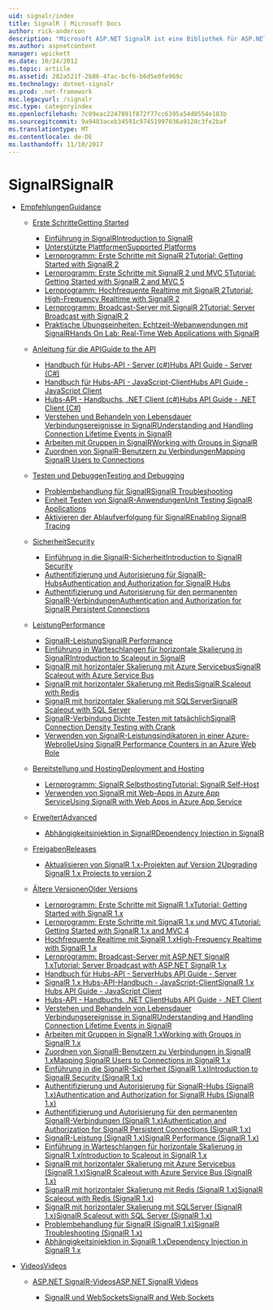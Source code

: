 ```yaml
---
uid: signalr/index
title: SignalR | Microsoft Docs
author: rick-anderson
description: "Microsoft ASP.NET SignalR ist eine Bibliothek für ASP.NET-Entwickler,, die den Prozess des Hinzufügens von Echtzeit-Webfunktionen zu Ihren Anwendungen vereinfacht."
ms.author: aspnetcontent
manager: wpickett
ms.date: 10/24/2012
ms.topic: article
ms.assetid: 282a521f-2b86-4fac-bcf6-b6d5e0fe969c
ms.technology: dotnet-signalr
ms.prod: .net-framework
msc.legacyurl: /signalr
msc.type: categoryindex
ms.openlocfilehash: 7c09eac2247891f872f77cc6395a54d8554e183b
ms.sourcegitcommit: 9a9483aceb34591c97451997036a9120c3fe2baf
ms.translationtype: MT
ms.contentlocale: de-DE
ms.lasthandoff: 11/10/2017
---
```

<a name="signalr"></a><span data-ttu-id="c3cd3-103">SignalR</span><span class="sxs-lookup"><span data-stu-id="c3cd3-103">SignalR</span></span>
====================
- [<span data-ttu-id="c3cd3-104">Empfehlungen</span><span class="sxs-lookup"><span data-stu-id="c3cd3-104">Guidance</span></span>](overview/index.md)

    - [<span data-ttu-id="c3cd3-105">Erste Schritte</span><span class="sxs-lookup"><span data-stu-id="c3cd3-105">Getting Started</span></span>](overview/getting-started/index.md)

        - [<span data-ttu-id="c3cd3-106">Einführung in SignalR</span><span class="sxs-lookup"><span data-stu-id="c3cd3-106">Introduction to SignalR</span></span>](overview/getting-started/introduction-to-signalr.md)
        - [<span data-ttu-id="c3cd3-107">Unterstützte Plattformen</span><span class="sxs-lookup"><span data-stu-id="c3cd3-107">Supported Platforms</span></span>](overview/getting-started/supported-platforms.md)
        - [<span data-ttu-id="c3cd3-108">Lernprogramm: Erste Schritte mit SignalR 2</span><span class="sxs-lookup"><span data-stu-id="c3cd3-108">Tutorial: Getting Started with SignalR 2</span></span>](overview/getting-started/tutorial-getting-started-with-signalr.md)
        - [<span data-ttu-id="c3cd3-109">Lernprogramm: Erste Schritte mit SignalR 2 und MVC 5</span><span class="sxs-lookup"><span data-stu-id="c3cd3-109">Tutorial: Getting Started with SignalR 2 and MVC 5</span></span>](overview/getting-started/tutorial-getting-started-with-signalr-and-mvc.md)
        - [<span data-ttu-id="c3cd3-110">Lernprogramm: Hochfrequente Realtime mit SignalR 2</span><span class="sxs-lookup"><span data-stu-id="c3cd3-110">Tutorial: High-Frequency Realtime with SignalR 2</span></span>](overview/getting-started/tutorial-high-frequency-realtime-with-signalr.md)
        - [<span data-ttu-id="c3cd3-111">Lernprogramm: Broadcast-Server mit SignalR 2</span><span class="sxs-lookup"><span data-stu-id="c3cd3-111">Tutorial: Server Broadcast with SignalR 2</span></span>](overview/getting-started/tutorial-server-broadcast-with-signalr.md)
        - [<span data-ttu-id="c3cd3-112">Praktische Übungseinheiten: Echtzeit-Webanwendungen mit SignalR</span><span class="sxs-lookup"><span data-stu-id="c3cd3-112">Hands On Lab: Real-Time Web Applications with SignalR</span></span>](overview/getting-started/real-time-web-applications-with-signalr.md)
    - [<span data-ttu-id="c3cd3-113">Anleitung für die API</span><span class="sxs-lookup"><span data-stu-id="c3cd3-113">Guide to the API</span></span>](overview/guide-to-the-api/index.md)

        - [<span data-ttu-id="c3cd3-114">Handbuch für Hubs-API - Server (c#)</span><span class="sxs-lookup"><span data-stu-id="c3cd3-114">Hubs API Guide - Server (C#)</span></span>](overview/guide-to-the-api/hubs-api-guide-server.md)
        - [<span data-ttu-id="c3cd3-115">Handbuch für Hubs-API - JavaScript-Client</span><span class="sxs-lookup"><span data-stu-id="c3cd3-115">Hubs API Guide - JavaScript Client</span></span>](overview/guide-to-the-api/hubs-api-guide-javascript-client.md)
        - [<span data-ttu-id="c3cd3-116">Hubs-API - Handbuchs, .NET Client (c#)</span><span class="sxs-lookup"><span data-stu-id="c3cd3-116">Hubs API Guide - .NET Client (C#)</span></span>](overview/guide-to-the-api/hubs-api-guide-net-client.md)
        - [<span data-ttu-id="c3cd3-117">Verstehen und Behandeln von Lebensdauer Verbindungsereignisse in SignalR</span><span class="sxs-lookup"><span data-stu-id="c3cd3-117">Understanding and Handling Connection Lifetime Events in SignalR</span></span>](overview/guide-to-the-api/handling-connection-lifetime-events.md)
        - [<span data-ttu-id="c3cd3-118">Arbeiten mit Gruppen in SignalR</span><span class="sxs-lookup"><span data-stu-id="c3cd3-118">Working with Groups in SignalR</span></span>](overview/guide-to-the-api/working-with-groups.md)
        - [<span data-ttu-id="c3cd3-119">Zuordnen von SignalR-Benutzern zu Verbindungen</span><span class="sxs-lookup"><span data-stu-id="c3cd3-119">Mapping SignalR Users to Connections</span></span>](overview/guide-to-the-api/mapping-users-to-connections.md)
    - [<span data-ttu-id="c3cd3-120">Testen und Debuggen</span><span class="sxs-lookup"><span data-stu-id="c3cd3-120">Testing and Debugging</span></span>](overview/testing-and-debugging/index.md)

        - [<span data-ttu-id="c3cd3-121">Problembehandlung für SignalR</span><span class="sxs-lookup"><span data-stu-id="c3cd3-121">SignalR Troubleshooting</span></span>](overview/testing-and-debugging/troubleshooting.md)
        - [<span data-ttu-id="c3cd3-122">Einheit Testen von SignalR-Anwendungen</span><span class="sxs-lookup"><span data-stu-id="c3cd3-122">Unit Testing SignalR Applications</span></span>](overview/testing-and-debugging/unit-testing-signalr-applications.md)
        - [<span data-ttu-id="c3cd3-123">Aktivieren der Ablaufverfolgung für SignalR</span><span class="sxs-lookup"><span data-stu-id="c3cd3-123">Enabling SignalR Tracing</span></span>](overview/testing-and-debugging/enabling-signalr-tracing.md)
    - [<span data-ttu-id="c3cd3-124">Sicherheit</span><span class="sxs-lookup"><span data-stu-id="c3cd3-124">Security</span></span>](overview/security/index.md)

        - [<span data-ttu-id="c3cd3-125">Einführung in die SignalR-Sicherheit</span><span class="sxs-lookup"><span data-stu-id="c3cd3-125">Introduction to SignalR Security</span></span>](overview/security/introduction-to-security.md)
        - [<span data-ttu-id="c3cd3-126">Authentifizierung und Autorisierung für SignalR-Hubs</span><span class="sxs-lookup"><span data-stu-id="c3cd3-126">Authentication and Authorization for SignalR Hubs</span></span>](overview/security/hub-authorization.md)
        - [<span data-ttu-id="c3cd3-127">Authentifizierung und Autorisierung für den permanenten SignalR-Verbindungen</span><span class="sxs-lookup"><span data-stu-id="c3cd3-127">Authentication and Authorization for SignalR Persistent Connections</span></span>](overview/security/persistent-connection-authorization.md)
    - [<span data-ttu-id="c3cd3-128">Leistung</span><span class="sxs-lookup"><span data-stu-id="c3cd3-128">Performance</span></span>](overview/performance/index.md)

        - [<span data-ttu-id="c3cd3-129">SignalR-Leistung</span><span class="sxs-lookup"><span data-stu-id="c3cd3-129">SignalR Performance</span></span>](overview/performance/signalr-performance.md)
        - [<span data-ttu-id="c3cd3-130">Einführung in Warteschlangen für horizontale Skalierung in SignalR</span><span class="sxs-lookup"><span data-stu-id="c3cd3-130">Introduction to Scaleout in SignalR</span></span>](overview/performance/scaleout-in-signalr.md)
        - [<span data-ttu-id="c3cd3-131">SignalR mit horizontaler Skalierung mit Azure Servicebus</span><span class="sxs-lookup"><span data-stu-id="c3cd3-131">SignalR Scaleout with Azure Service Bus</span></span>](overview/performance/scaleout-with-windows-azure-service-bus.md)
        - [<span data-ttu-id="c3cd3-132">SignalR mit horizontaler Skalierung mit Redis</span><span class="sxs-lookup"><span data-stu-id="c3cd3-132">SignalR Scaleout with Redis</span></span>](overview/performance/scaleout-with-redis.md)
        - [<span data-ttu-id="c3cd3-133">SignalR mit horizontaler Skalierung mit SQLServer</span><span class="sxs-lookup"><span data-stu-id="c3cd3-133">SignalR Scaleout with SQL Server</span></span>](overview/performance/scaleout-with-sql-server.md)
        - [<span data-ttu-id="c3cd3-134">SignalR-Verbindung Dichte Testen mit tatsächlich</span><span class="sxs-lookup"><span data-stu-id="c3cd3-134">SignalR Connection Density Testing with Crank</span></span>](overview/performance/signalr-connection-density-testing-with-crank.md)
        - [<span data-ttu-id="c3cd3-135">Verwenden von SignalR-Leistungsindikatoren in einer Azure-Webrolle</span><span class="sxs-lookup"><span data-stu-id="c3cd3-135">Using SignalR Performance Counters in an Azure Web Role</span></span>](overview/performance/using-signalr-performance-counters-in-an-azure-web-role.md)
    - [<span data-ttu-id="c3cd3-136">Bereitstellung und Hosting</span><span class="sxs-lookup"><span data-stu-id="c3cd3-136">Deployment and Hosting</span></span>](overview/deployment/index.md)

        - [<span data-ttu-id="c3cd3-137">Lernprogramm: SignalR Selbsthosting</span><span class="sxs-lookup"><span data-stu-id="c3cd3-137">Tutorial: SignalR Self-Host</span></span>](overview/deployment/tutorial-signalr-self-host.md)
        - [<span data-ttu-id="c3cd3-138">Verwenden von SignalR mit Web-Apps in Azure App Service</span><span class="sxs-lookup"><span data-stu-id="c3cd3-138">Using SignalR with Web Apps in Azure App Service</span></span>](overview/deployment/using-signalr-with-azure-web-sites.md)
    - [<span data-ttu-id="c3cd3-139">Erweitert</span><span class="sxs-lookup"><span data-stu-id="c3cd3-139">Advanced</span></span>](overview/advanced/index.md)

        - [<span data-ttu-id="c3cd3-140">Abhängigkeitsinjektion in SignalR</span><span class="sxs-lookup"><span data-stu-id="c3cd3-140">Dependency Injection in SignalR</span></span>](overview/advanced/dependency-injection.md)
    - [<span data-ttu-id="c3cd3-141">Freigaben</span><span class="sxs-lookup"><span data-stu-id="c3cd3-141">Releases</span></span>](overview/releases/index.md)

        - [<span data-ttu-id="c3cd3-142">Aktualisieren von SignalR 1.x-Projekten auf Version 2</span><span class="sxs-lookup"><span data-stu-id="c3cd3-142">Upgrading SignalR 1.x Projects to version 2</span></span>](overview/releases/upgrading-signalr-1x-projects-to-20.md)
    - [<span data-ttu-id="c3cd3-143">Ältere Versionen</span><span class="sxs-lookup"><span data-stu-id="c3cd3-143">Older Versions</span></span>](overview/older-versions/index.md)

        - [<span data-ttu-id="c3cd3-144">Lernprogramm: Erste Schritte mit SignalR 1.x</span><span class="sxs-lookup"><span data-stu-id="c3cd3-144">Tutorial: Getting Started with SignalR 1.x</span></span>](overview/older-versions/tutorial-getting-started-with-signalr.md)
        - [<span data-ttu-id="c3cd3-145">Lernprogramm: Erste Schritte mit SignalR 1.x und MVC 4</span><span class="sxs-lookup"><span data-stu-id="c3cd3-145">Tutorial: Getting Started with SignalR 1.x and MVC 4</span></span>](overview/older-versions/tutorial-getting-started-with-signalr-and-mvc-4.md)
        - [<span data-ttu-id="c3cd3-146">Hochfrequente Realtime mit SignalR 1.x</span><span class="sxs-lookup"><span data-stu-id="c3cd3-146">High-Frequency Realtime with SignalR 1.x</span></span>](overview/older-versions/tutorial-high-frequency-realtime-with-signalr.md)
        - [<span data-ttu-id="c3cd3-147">Lernprogramm: Broadcast-Server mit ASP.NET SignalR 1.x</span><span class="sxs-lookup"><span data-stu-id="c3cd3-147">Tutorial: Server Broadcast with ASP.NET SignalR 1.x</span></span>](overview/older-versions/tutorial-server-broadcast-with-aspnet-signalr.md)
        - [<span data-ttu-id="c3cd3-148">Handbuch für Hubs-API - Server</span><span class="sxs-lookup"><span data-stu-id="c3cd3-148">Hubs API Guide - Server</span></span>](overview/older-versions/signalr-1x-hubs-api-guide-server.md)
        - [<span data-ttu-id="c3cd3-149">SignalR 1.x Hubs-API-Handbuch - JavaScript-Client</span><span class="sxs-lookup"><span data-stu-id="c3cd3-149">SignalR 1.x Hubs API Guide - JavaScript Client</span></span>](overview/older-versions/signalr-1x-hubs-api-guide-javascript-client.md)
        - [<span data-ttu-id="c3cd3-150">Hubs-API - Handbuchs, .NET Client</span><span class="sxs-lookup"><span data-stu-id="c3cd3-150">Hubs API Guide - .NET Client</span></span>](overview/older-versions/signalr-1x-hubs-api-guide-net-client.md)
        - [<span data-ttu-id="c3cd3-151">Verstehen und Behandeln von Lebensdauer Verbindungsereignisse in SignalR</span><span class="sxs-lookup"><span data-stu-id="c3cd3-151">Understanding and Handling Connection Lifetime Events in SignalR</span></span>](overview/older-versions/handling-connection-lifetime-events.md)
        - [<span data-ttu-id="c3cd3-152">Arbeiten mit Gruppen in SignalR 1.x</span><span class="sxs-lookup"><span data-stu-id="c3cd3-152">Working with Groups in SignalR 1.x</span></span>](overview/older-versions/working-with-groups.md)
        - [<span data-ttu-id="c3cd3-153">Zuordnen von SignalR-Benutzern zu Verbindungen in SignalR 1.x</span><span class="sxs-lookup"><span data-stu-id="c3cd3-153">Mapping SignalR Users to Connections in SignalR 1.x</span></span>](overview/older-versions/mapping-users-to-connections.md)
        - [<span data-ttu-id="c3cd3-154">Einführung in die SignalR-Sicherheit (SignalR 1.x)</span><span class="sxs-lookup"><span data-stu-id="c3cd3-154">Introduction to SignalR Security (SignalR 1.x)</span></span>](overview/older-versions/introduction-to-security.md)
        - [<span data-ttu-id="c3cd3-155">Authentifizierung und Autorisierung für SignalR-Hubs (SignalR 1.x)</span><span class="sxs-lookup"><span data-stu-id="c3cd3-155">Authentication and Authorization for SignalR Hubs (SignalR 1.x)</span></span>](overview/older-versions/hub-authorization.md)
        - [<span data-ttu-id="c3cd3-156">Authentifizierung und Autorisierung für den permanenten SignalR-Verbindungen (SignalR 1.x)</span><span class="sxs-lookup"><span data-stu-id="c3cd3-156">Authentication and Authorization for SignalR Persistent Connections (SignalR 1.x)</span></span>](overview/older-versions/persistent-connection-authorization.md)
        - [<span data-ttu-id="c3cd3-157">SignalR-Leistung (SignalR 1.x)</span><span class="sxs-lookup"><span data-stu-id="c3cd3-157">SignalR Performance (SignalR 1.x)</span></span>](overview/older-versions/signalr-performance.md)
        - [<span data-ttu-id="c3cd3-158">Einführung in Warteschlangen für horizontale Skalierung in SignalR 1.x</span><span class="sxs-lookup"><span data-stu-id="c3cd3-158">Introduction to Scaleout in SignalR 1.x</span></span>](overview/older-versions/scaleout-in-signalr.md)
        - [<span data-ttu-id="c3cd3-159">SignalR mit horizontaler Skalierung mit Azure Servicebus (SignalR 1.x)</span><span class="sxs-lookup"><span data-stu-id="c3cd3-159">SignalR Scaleout with Azure Service Bus (SignalR 1.x)</span></span>](overview/older-versions/scaleout-with-windows-azure-service-bus.md)
        - [<span data-ttu-id="c3cd3-160">SignalR mit horizontaler Skalierung mit Redis (SignalR 1.x)</span><span class="sxs-lookup"><span data-stu-id="c3cd3-160">SignalR Scaleout with Redis (SignalR 1.x)</span></span>](overview/older-versions/scaleout-with-redis.md)
        - [<span data-ttu-id="c3cd3-161">SignalR mit horizontaler Skalierung mit SQLServer (SignalR 1.x)</span><span class="sxs-lookup"><span data-stu-id="c3cd3-161">SignalR Scaleout with SQL Server (SignalR 1.x)</span></span>](overview/older-versions/scaleout-with-sql-server.md)
        - [<span data-ttu-id="c3cd3-162">Problembehandlung für SignalR (SignalR 1.x)</span><span class="sxs-lookup"><span data-stu-id="c3cd3-162">SignalR Troubleshooting (SignalR 1.x)</span></span>](overview/older-versions/troubleshooting.md)
        - [<span data-ttu-id="c3cd3-163">Abhängigkeitsinjektion in SignalR 1.x</span><span class="sxs-lookup"><span data-stu-id="c3cd3-163">Dependency Injection in SignalR 1.x</span></span>](overview/older-versions/dependency-injection.md)
- [<span data-ttu-id="c3cd3-164">Videos</span><span class="sxs-lookup"><span data-stu-id="c3cd3-164">Videos</span></span>](videos/index.md)

    - [<span data-ttu-id="c3cd3-165">ASP.NET SignalR-Videos</span><span class="sxs-lookup"><span data-stu-id="c3cd3-165">ASP.NET SignalR Videos</span></span>](videos/getting-started/index.md)

        - [<span data-ttu-id="c3cd3-166">SignalR und WebSockets</span><span class="sxs-lookup"><span data-stu-id="c3cd3-166">SignalR and Web Sockets</span></span>](videos/getting-started/signalr-and-web-sockets.md)
